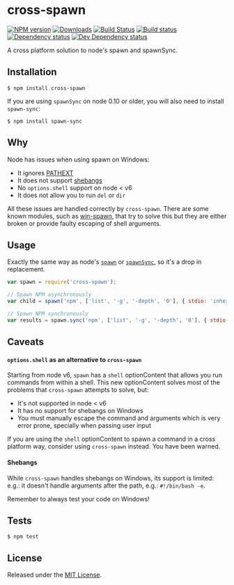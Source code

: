 # cross-spawn

[![NPM version][npm-image]][npm-url] [![Downloads][downloads-image]][npm-url] [![Build Status][travis-image]][travis-url] [![Build status][appveyor-image]][appveyor-url] [![Dependency status][david-dm-image]][david-dm-url] [![Dev Dependency status][david-dm-dev-image]][david-dm-dev-url]

[npm-url]:https://npmjs.org/package/cross-spawn
[downloads-image]:http://img.shields.io/npm/dm/cross-spawn.svg
[npm-image]:http://img.shields.io/npm/v/cross-spawn.svg
[travis-url]:https://travis-ci.org/IndigoUnited/node-cross-spawn
[travis-image]:http://img.shields.io/travis/IndigoUnited/node-cross-spawn/master.svg
[appveyor-url]:https://ci.appveyor.com/project/satazor/node-cross-spawn
[appveyor-image]:https://img.shields.io/appveyor/ci/satazor/node-cross-spawn/master.svg
[david-dm-url]:https://david-dm.org/IndigoUnited/node-cross-spawn
[david-dm-image]:https://img.shields.io/david/IndigoUnited/node-cross-spawn.svg
[david-dm-dev-url]:https://david-dm.org/IndigoUnited/node-cross-spawn#info=devDependencies
[david-dm-dev-image]:https://img.shields.io/david/dev/IndigoUnited/node-cross-spawn.svg

A cross platform solution to node's spawn and spawnSync.


## Installation

`$ npm install cross-spawn`

If you are using `spawnSync` on node 0.10 or older, you will also need to install `spawn-sync`:

`$ npm install spawn-sync`


## Why

Node has issues when using spawn on Windows:

- It ignores [PATHEXT](https://github.com/joyent/node/issues/2318)
- It does not support [shebangs](http://pt.wikipedia.org/wiki/Shebang)
- No `options.shell` support on node < v6
- It does not allow you to run `del` or `dir`

All these issues are handled correctly by `cross-spawn`.
There are some known modules, such as [win-spawn](https://github.com/ForbesLindesay/win-spawn), that try to solve this but they are either broken or provide faulty escaping of shell arguments.


## Usage

Exactly the same way as node's [`spawn`](https://nodejs.org/api/child_process.html#child_process_child_process_spawn_command_args_options) or [`spawnSync`](https://nodejs.org/api/child_process.html#child_process_child_process_spawnsync_command_args_options), so it's a drop in replacement.


```js
var spawn = require('cross-spawn');

// Spawn NPM asynchronously
var child = spawn('npm', ['list', '-g', '-depth', '0'], { stdio: 'inherit' });

// Spawn NPM synchronously
var results = spawn.sync('npm', ['list', '-g', '-depth', '0'], { stdio: 'inherit' });
```


## Caveats

#### `options.shell` as an alternative to `cross-spawn`

Starting from node v6, `spawn` has a `shell` optionContent that allows you run commands from within a shell. This new optionContent solves most of the problems that `cross-spawn` attempts to solve, but:

- It's not supported in node < v6
- It has no support for shebangs on Windows
- You must manually escape the command and arguments which is very error prone, specially when passing user input

If you are using the `shell` optionContent to spawn a command in a cross platform way, consider using `cross-spawn` instead. You have been warned.


#### Shebangs

While `cross-spawn` handles shebangs on Windows, its support is limited: e.g.: it doesn't handle arguments after the path, e.g.: `#!/bin/bash -e`.

Remember to always test your code on Windows!


## Tests

`$ npm test`


## License

Released under the [MIT License](http://www.opensource.org/licenses/mit-license.php).
